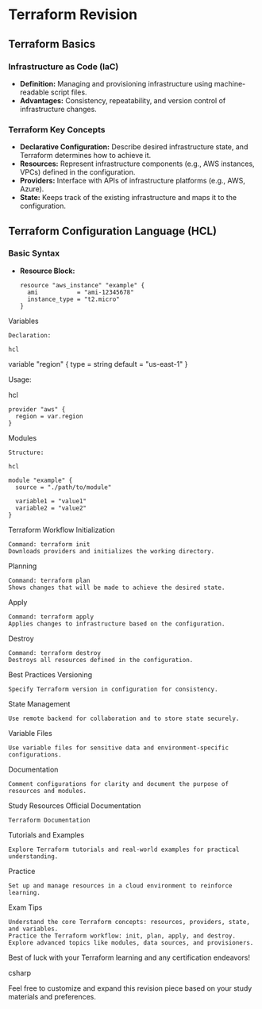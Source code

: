 # Terraform Revision

## Terraform Basics

### Infrastructure as Code (IaC)
- **Definition:** Managing and provisioning infrastructure using machine-readable script files.
- **Advantages:** Consistency, repeatability, and version control of infrastructure changes.

### Terraform Key Concepts
- **Declarative Configuration:** Describe desired infrastructure state, and Terraform determines how to achieve it.
- **Resources:** Represent infrastructure components (e.g., AWS instances, VPCs) defined in the configuration.
- **Providers:** Interface with APIs of infrastructure platforms (e.g., AWS, Azure).
- **State:** Keeps track of the existing infrastructure and maps it to the configuration.

## Terraform Configuration Language (HCL)

### Basic Syntax
- **Resource Block:**
  ```hcl
  resource "aws_instance" "example" {
    ami           = "ami-12345678"
    instance_type = "t2.micro"
  }

Variables

    Declaration:

    hcl

variable "region" {
  type    = string
  default = "us-east-1"
}

Usage:

hcl

    provider "aws" {
      region = var.region
    }

Modules

    Structure:

    hcl

    module "example" {
      source = "./path/to/module"

      variable1 = "value1"
      variable2 = "value2"
    }

Terraform Workflow
Initialization

    Command: terraform init
    Downloads providers and initializes the working directory.

Planning

    Command: terraform plan
    Shows changes that will be made to achieve the desired state.

Apply

    Command: terraform apply
    Applies changes to infrastructure based on the configuration.

Destroy

    Command: terraform destroy
    Destroys all resources defined in the configuration.

Best Practices
Versioning

    Specify Terraform version in configuration for consistency.

State Management

    Use remote backend for collaboration and to store state securely.

Variable Files

    Use variable files for sensitive data and environment-specific configurations.

Documentation

    Comment configurations for clarity and document the purpose of resources and modules.

Study Resources
Official Documentation

    Terraform Documentation

Tutorials and Examples

    Explore Terraform tutorials and real-world examples for practical understanding.

Practice

    Set up and manage resources in a cloud environment to reinforce learning.

Exam Tips

    Understand the core Terraform concepts: resources, providers, state, and variables.
    Practice the Terraform workflow: init, plan, apply, and destroy.
    Explore advanced topics like modules, data sources, and provisioners.

Best of luck with your Terraform learning and any certification endeavors!

csharp


Feel free to customize and expand this revision piece based on your study materials and preferences.

